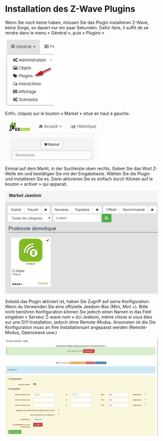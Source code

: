Installation des Z-Wave Plugins 
=============================



Wenn Sie noch keine haben, müssen Sie das Plugin installieren
Z-Wave, keine Sorge, es dauert nur ein paar Sekunden. Dafür
faire, il suffit de se rendre dans le menu « Général », puis « Plugins »



![innstallationzwave1](images/plugin/innstallationzwave1.jpg)



Enfin, cliquez sur le bouton « Market » situé en haut à gauche.



![innstallationzwave2](images/plugin/innstallationzwave2.jpg)



Einmal auf dem Markt, in der Suchleiste oben rechts,
Geben Sie das Wort Z-Welle ein und bestätigen Sie mit der Eingabetaste. Wählen Sie die
Plugin und installieren Sie es. Dann aktivieren Sie es einfach durch Klicken auf
le bouton « activer » qui apparait.



![innstallationzwave3](images/plugin/innstallationzwave3.jpg)



Sobald das Plugin aktiviert ist, haben Sie Zugriff auf seine Konfiguration. Wenn du
Verwenden Sie eine offizielle Jeedom-Box (Mini, Mini +). Bitte nicht berühren
Konfiguration können Sie jedoch einen Namen in das Feld eingeben
« Serveur Z-wave nom » (ici Jeebox), même chose si vous êtes sur une
DIY-Installation, jedoch ohne Remote-Modus. Ansonsten ist die
Die Konfiguration muss an Ihre Installationsart angepasst werden
(Remote-Modus, Openzwave usw.)



![configzwave](images/plugin/configzwave.jpg)



